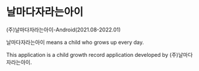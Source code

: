# 날마다자라는아이
(주)날마다자라는아이-Android(2021.08-2022.01) 

날마다자라는아이 means a child who grows up every day.

This application is a child growth record application developed by (주)날마다자라는아이.
